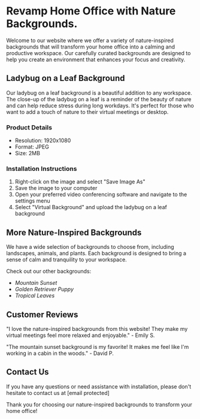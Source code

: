 <!--font:Poppins-->

# Revamp Home Office with Nature Backgrounds.

Welcome to our website where we offer a variety of nature-inspired backgrounds that will transform your home office into a calming and productive workspace. Our carefully curated backgrounds are designed to help you create an environment that enhances your focus and creativity.

## Ladybug on a Leaf Background

Our ladybug on a leaf background is a beautiful addition to any workspace. The close-up of the ladybug on a leaf is a reminder of the beauty of nature and can help reduce stress during long workdays. It's perfect for those who want to add a touch of nature to their virtual meetings or desktop.

### Product Details

- Resolution: 1920x1080
- Format: JPEG
- Size: 2MB

### Installation Instructions

1. Right-click on the image and select "Save Image As"
2. Save the image to your computer
3. Open your preferred video conferencing software and navigate to the settings menu
4. Select "Virtual Background" and upload the ladybug on a leaf background

## More Nature-Inspired Backgrounds

We have a wide selection of backgrounds to choose from, including landscapes, animals, and plants. Each background is designed to bring a sense of calm and tranquility to your workspace.

Check out our other backgrounds:

- _Mountain Sunset_
- _Golden Retriever Puppy_
- _Tropical Leaves_

## Customer Reviews

"I love the nature-inspired backgrounds from this website! They make my virtual meetings feel more relaxed and enjoyable." - Emily S.

"The mountain sunset background is my favorite! It makes me feel like I'm working in a cabin in the woods." - David P.

## Contact Us

If you have any questions or need assistance with installation, please don't hesitate to contact us at [email protected]

Thank you for choosing our nature-inspired backgrounds to transform your home office!

<!--

Write me content for website with wallpaper which alt text is:

"A close-up of a ladybug on a leaf"

The name/title of the page should not be 1:1 copy of the alt text but rather a real content of the website which is using this wallpaper.

- Use markdown format 
- Start with heading
- Heading should be short and concise
- The content should look like a real website 
- The website should not be about the wallpaper, wallpaper is just a related background
- Heading should be contain work "wallpaper" or "background"
- Include real sections like references, contact, user stories, etc. use things relevant to the page purpose.
- Feel free to use structure like headings, bullets, numbering, blockquotes, paragraphs, horizontal lines, etc.
- You can use formatting like bold or _italic_
- You can include UTF-8 emojis
- Links should be only #hash anchors (and you can refer to the document itself)
- Do not include images


---


# Nature-inspired Wallpaper for Your Home Office Background

Welcome to our website where we offer a variety of nature-inspired wallpapers that will transform your home office background. Our wallpapers are carefully curated to help you create a serene and calming workspace that will enhance your productivity.

## Ladybug on a Leaf Wallpaper

Our ladybug on a leaf wallpaper is a beautiful addition to any workspace. The close-up of the ladybug on a leaf is a reminder of the beauty of nature and can help reduce stress during long workdays.

### Product Details

- Resolution: 1920x1080
- Format: JPEG
- Size: 2MB

### Installation Instructions

1. Right-click on the image and select "Save Image As"
2. Save the image to your computer
3. Open your preferred video conferencing software and navigate to the settings menu
4. Select "Virtual Background" and upload the ladybug on a leaf wallpaper

## More Nature-Inspired Wallpapers

We have a wide selection of nature-inspired wallpapers to choose from. Whether you prefer landscapes, animals, or plants, we have something for everyone.

Check out our other wallpapers:

- _Mountain Sunset_
- _Golden Retriever Puppy_
- _Tropical Leaves_

## Customer Reviews

"I love my ladybug on a leaf wallpaper! It's such a calming background and always gets compliments on my video calls." - Emily S.

"I've been using the mountain sunset wallpaper for a few weeks now and it's really helped me focus during work. I feel like I'm working in the mountains!" - David P.

## Contact Us

If you have any questions about our wallpapers or need assistance with installation, please don't hesitate to contact us at [email protected]

Thank you for choosing our nature-inspired wallpapers for your home office background!


---


Heading should not include word "wallpaper". The website should not be about the wallpaper itself, wallpaper is just a related background, rewrite whole content.


---


# Create a Serene and Productive Home Office with Nature-Inspired Backgrounds

Welcome to our website where we offer a variety of nature-inspired backgrounds that will transform your home office into a calming and productive workspace. Our backgrounds are carefully curated to help you create an environment that enhances your focus and creativity.

## Ladybug on a Leaf Background

Our ladybug on a leaf background is a beautiful addition to any workspace. The close-up of the ladybug on a leaf is a reminder of the beauty of nature and can help reduce stress during long workdays. It's perfect for those who want to add a touch of nature to their virtual meetings or desktop.

### Product Details

- Resolution: 1920x1080
- Format: JPEG
- Size: 2MB

### Installation Instructions

1. Right-click on the image and select "Save Image As"
2. Save the image to your computer
3. Open your preferred video conferencing software and navigate to the settings menu
4. Select "Virtual Background" and upload the ladybug on a leaf background

## More Nature-Inspired Backgrounds

We have a wide selection of nature-inspired backgrounds to choose from. Whether you prefer landscapes, animals, or plants, we have something for everyone.

Check out our other backgrounds:

- _Mountain Sunset_
- _Golden Retriever Puppy_
- _Tropical Leaves_

## Customer Reviews

"I love my ladybug on a leaf background! It's such a calming addition to my virtual meetings and always gets compliments." - Emily S.

"I've been using the mountain sunset background for a few weeks now and it's really helped me focus during work. I feel like I'm working in the mountains!" - David P.

## Contact Us

If you have any questions about our backgrounds or need assistance with installation, please don't hesitate to contact us at [email protected]

Thank you for choosing our nature-inspired backgrounds to create a serene and productive home office!


---


Heading is too long, rewrite whole content.


---


# Nature-Inspired Backgrounds for a Serene and Productive Home Office

Welcome to our website where we offer a variety of nature-inspired backgrounds that will transform your home office into a calming and productive workspace. Our carefully curated backgrounds are designed to help you create an environment that enhances your focus and creativity.

## Ladybug on a Leaf Background

Our ladybug on a leaf background is a beautiful addition to any workspace. The close-up of the ladybug on a leaf is a reminder of the beauty of nature and can help reduce stress during long workdays. It's perfect for those who want to add a touch of nature to their virtual meetings or desktop.

### Product Details

- Resolution: 1920x1080
- Format: JPEG
- Size: 2MB

### Installation Instructions

1. Right-click on the image and select "Save Image As"
2. Save the image to your computer
3. Open your preferred video conferencing software and navigate to the settings menu
4. Select "Virtual Background" and upload the ladybug on a leaf background

## More Nature-Inspired Backgrounds

We have a wide selection of backgrounds to choose from, including landscapes, animals, and plants. Each background is designed to bring a sense of calm and tranquility to your workspace.

Check out our other backgrounds:

- _Mountain Sunset_
- _Golden Retriever Puppy_
- _Tropical Leaves_

## Customer Reviews

"I love the nature-inspired backgrounds from this website! They make my virtual meetings feel more relaxed and enjoyable." - Emily S.

"The mountain sunset background is my favorite! It makes me feel like I'm working in a cabin in the woods." - David P.

## Contact Us

If you have any questions about our backgrounds or need assistance with installation, please don't hesitate to contact us at [email protected]

Thank you for choosing our nature-inspired backgrounds to create a serene and productive home office!


---


Heading is too long, rewrite whole content.


---


# Transform Your Home Office with Nature-Inspired Backgrounds

Welcome to our website where we offer a variety of nature-inspired backgrounds that will transform your home office into a calming and productive workspace. Our carefully curated backgrounds are designed to help you create an environment that enhances your focus and creativity.

## Ladybug on a Leaf Background

Our ladybug on a leaf background is a beautiful addition to any workspace. The close-up of the ladybug on a leaf is a reminder of the beauty of nature and can help reduce stress during long workdays. It's perfect for those who want to add a touch of nature to their virtual meetings or desktop.

### Product Details

- Resolution: 1920x1080
- Format: JPEG
- Size: 2MB

### Installation Instructions

1. Right-click on the image and select "Save Image As"
2. Save the image to your computer
3. Open your preferred video conferencing software and navigate to the settings menu
4. Select "Virtual Background" and upload the ladybug on a leaf background

## More Nature-Inspired Backgrounds

We have a wide selection of backgrounds to choose from, including landscapes, animals, and plants. Each background is designed to bring a sense of calm and tranquility to your workspace.

Check out our other backgrounds:

- _Mountain Sunset_
- _Golden Retriever Puppy_
- _Tropical Leaves_

## Customer Reviews

"I love the nature-inspired backgrounds from this website! They make my virtual meetings feel more relaxed and enjoyable." - Emily S.

"The mountain sunset background is my favorite! It makes me feel like I'm working in a cabin in the woods." - David P.

## Contact Us

If you have any questions or need assistance with installation, please don't hesitate to contact us at [email protected]

Thank you for choosing our nature-inspired backgrounds to transform your home office!


---


Write me a Google font which is best fitting for the website.

Pick from the list:
- Great Vibes
- Lato
- Dancing Script
- Poppins
- IBM Plex Sans
- Open Sans
- Futura
- Alegreya
- Roboto
- Playfair Display
- Barlow Condensed
- Inter
- Exo 2
- Montserrat
- Orbitron
- Lobster
- Raleway


Write just the font name nothing else.


---


Poppins

-->

